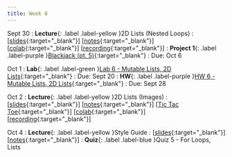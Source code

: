 ```yaml
---
title: Week 8
---
```


Sept 30
: **Lecture**{: .label .label-yellow }2D Lists (Nested Loops)
  :  \[[slides](https://docs.google.com/presentation/d/1INanubO_Inb7VwwsDZGHSGljeyhMNvdyNq1E-dhsPII/edit?usp=sharing){:target="_blank"}\] \[[notes](https://docs.google.com/document/d/1XIpgIwvZjG4bXGgeAcSaYmJvrVk_f1_z-sAhTgoqWdY/edit?usp=sharing){:target="_blank"}\] \[[colab](https://colab.research.google.com/drive/1Bi6NJ_TGweiKc99MlOX6gBIeJ2dlRfFG?usp=sharing){:target="_blank"}\] \[[recording](https://youtu.be/H1pfMDyFWIc){:target="_blank"}\]
: **Project 1**{: .label .label-purple }[Blackjack (pt. 5)](https://edstem.org/us/courses/61483/lessons/119708){:target="_blank"}
  : Due: Oct 6

Oct 1
: **Lab**{: .label .label-green }[Lab 6 - Mutable Lists, 2D Lists](https://edstem.org/us/courses/61483/lessons/113384){:target="_blank"}
  : Due: Sept 20
: **HW**{: .label .label-purple }[HW 6 - Mutable Lists, 2D Lists](https://edstem.org/us/courses/61483/lessons/113377){:target="_blank"}
  : Due: Sept 28

Oct 2
: **Lecture**{: .label .label-yellow }2D Lists (Images)
  : \[[slides](https://docs.google.com/document/d/1XIpgIwvZjG4bXGgeAcSaYmJvrVk_f1_z-sAhTgoqWdY/edit?usp=sharing){:target="_blank"}\] \[[notes](https://docs.google.com/document/d/1XIpgIwvZjG4bXGgeAcSaYmJvrVk_f1_z-sAhTgoqWdY/edit?usp=sharing){:target="_blank"}\] \[[Tic Tac Toe](https://colab.research.google.com/drive/1BF4dHcgRLkviXv5G8mgsp3pzNxCCmjyF?usp=sharing){:target="_blank"}\] \[[colab](https://docs.google.com/document/d/1XIpgIwvZjG4bXGgeAcSaYmJvrVk_f1_z-sAhTgoqWdY/edit?usp=sharing){:target="_blank"}\] \[[recording](https://docs.google.com/document/d/1XIpgIwvZjG4bXGgeAcSaYmJvrVk_f1_z-sAhTgoqWdY/edit?usp=sharing){:target="_blank"}\]

Oct 4
: **Lecture**{: .label .label-yellow }Style Guide
  : \[[slides](https://docs.google.com/presentation/d/1K23XPmJBNbFptp-Hp10q5okEgol0UZ9GkzsmiDELeG4/edit?usp=sharing){:target="_blank"}\] \[[notes](https://docs.google.com/document/d/1IJjjUiPhEPHZesnVaEdN5yEBvxytVrZWZebsNjDpU4M/edit?usp=sharing){:target="_blank"}\]
: **Quiz**{: .label .label-blue }Quiz 5 - For Loops, Lists